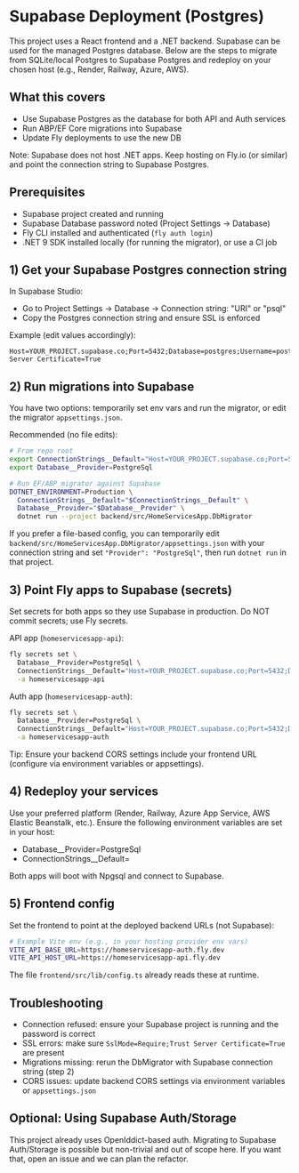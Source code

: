 # Supabase Deployment (Postgres)

This project uses a React frontend and a .NET backend. Supabase can be used for the managed Postgres database. Below are the steps to migrate from SQLite/local Postgres to Supabase Postgres and redeploy on your chosen host (e.g., Render, Railway, Azure, AWS).

## What this covers
- Use Supabase Postgres as the database for both API and Auth services
- Run ABP/EF Core migrations into Supabase
- Update Fly deployments to use the new DB

Note: Supabase does not host .NET apps. Keep hosting on Fly.io (or similar) and point the connection string to Supabase Postgres.

## Prerequisites
- Supabase project created and running
- Supabase Database password noted (Project Settings → Database)
- Fly CLI installed and authenticated (`fly auth login`)
- .NET 9 SDK installed locally (for running the migrator), or use a CI job

## 1) Get your Supabase Postgres connection string
In Supabase Studio:
- Go to Project Settings → Database → Connection string: "URI" or "psql"
- Copy the Postgres connection string and ensure SSL is enforced

Example (edit values accordingly):
```
Host=YOUR_PROJECT.supabase.co;Port=5432;Database=postgres;Username=postgres;Password=YOUR_DB_PASSWORD;SslMode=Require;Trust Server Certificate=True
```

## 2) Run migrations into Supabase
You have two options: temporarily set env vars and run the migrator, or edit the migrator `appsettings.json`.

Recommended (no file edits):
```bash
# From repo root
export ConnectionStrings__Default="Host=YOUR_PROJECT.supabase.co;Port=5432;Database=postgres;Username=postgres;Password=YOUR_DB_PASSWORD;SslMode=Require;Trust Server Certificate=True"
export Database__Provider=PostgreSql

# Run EF/ABP migrator against Supabase
DOTNET_ENVIRONMENT=Production \
  ConnectionStrings__Default="$ConnectionStrings__Default" \
  Database__Provider="$Database__Provider" \
  dotnet run --project backend/src/HomeServicesApp.DbMigrator
```

If you prefer a file-based config, you can temporarily edit `backend/src/HomeServicesApp.DbMigrator/appsettings.json` with your connection string and set `"Provider": "PostgreSql"`, then run `dotnet run` in that project.

## 3) Point Fly apps to Supabase (secrets)
Set secrets for both apps so they use Supabase in production. Do NOT commit secrets; use Fly secrets.

API app (`homeservicesapp-api`):
```bash
fly secrets set \
  Database__Provider=PostgreSql \
  ConnectionStrings__Default="Host=YOUR_PROJECT.supabase.co;Port=5432;Database=postgres;Username=postgres;Password=YOUR_DB_PASSWORD;SslMode=Require;Trust Server Certificate=True" \
  -a homeservicesapp-api
```

Auth app (`homeservicesapp-auth`):
```bash
fly secrets set \
  Database__Provider=PostgreSql \
  ConnectionStrings__Default="Host=YOUR_PROJECT.supabase.co;Port=5432;Database=postgres;Username=postgres;Password=YOUR_DB_PASSWORD;SslMode=Require;Trust Server Certificate=True" \
  -a homeservicesapp-auth
```

Tip: Ensure your backend CORS settings include your frontend URL (configure via environment variables or appsettings).

## 4) Redeploy your services
Use your preferred platform (Render, Railway, Azure App Service, AWS Elastic Beanstalk, etc.). Ensure the following environment variables are set in your host:
- Database__Provider=PostgreSql
- ConnectionStrings__Default=<your Supabase connection string>

Both apps will boot with Npgsql and connect to Supabase.

## 5) Frontend config
Set the frontend to point at the deployed backend URLs (not Supabase):
```bash
# Example Vite env (e.g., in your hosting provider env vars)
VITE_API_BASE_URL=https://homeservicesapp-auth.fly.dev
VITE_API_HOST_URL=https://homeservicesapp-api.fly.dev
```

The file `frontend/src/lib/config.ts` already reads these at runtime.

## Troubleshooting
- Connection refused: ensure your Supabase project is running and the password is correct
- SSL errors: make sure `SslMode=Require;Trust Server Certificate=True` are present
- Migrations missing: rerun the DbMigrator with Supabase connection string (step 2)
- CORS issues: update backend CORS settings via environment variables or `appsettings.json`

## Optional: Using Supabase Auth/Storage
This project already uses OpenIddict-based auth. Migrating to Supabase Auth/Storage is possible but non-trivial and out of scope here. If you want that, open an issue and we can plan the refactor.